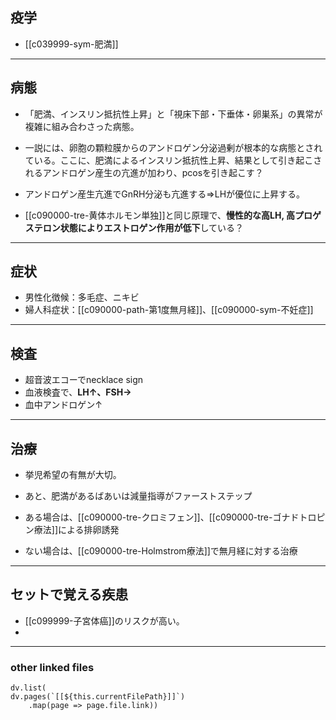 ## 疫学
- [[c039999-sym-肥満]]
---
## 病態
- 「肥満、インスリン抵抗性上昇」と「視床下部・下垂体・卵巣系」の異常が複雑に組み合わさった病態。

- 一説には、卵胞の顆粒膜からのアンドロゲン分泌過剰が根本的な病態とされている。ここに、肥満によるインスリン抵抗性上昇、結果として引き起こされるアンドロゲン産生の亢進が加わり、pcosを引き起こす？

- アンドロゲン産生亢進でGnRH分泌も亢進する⇒LHが優位に上昇する。
- [[c090000-tre-黄体ホルモン単独]]と同じ原理で、**慢性的な高LH, 高プロゲステロン状態によりエストロゲン作用が低下**している？

---
## 症状
- 男性化徴候：多毛症、ニキビ
- 婦人科症状：[[c090000-path-第1度無月経]]、[[c090000-sym-不妊症]]

---
## 検査
- 超音波エコーでnecklace sign
- 血液検査で、**LH↑、FSH→**
- 血中アンドロゲン↑

---
## 治療
- 挙児希望の有無が大切。
- あと、肥満があるばあいは減量指導がファーストステップ

- ある場合は、[[c090000-tre-クロミフェン]]、[[c090000-tre-ゴナドトロピン療法]]による排卵誘発
- ない場合は、[[c090000-tre-Holmstrom療法]]で無月経に対する治療
---
## セットで覚える疾患
- [[c099999-子宮体癌]]のリスクが高い。
- 
---
### other linked files
```dataviewjs
dv.list(
dv.pages(`[[${this.currentFilePath}]]`)
	.map(page => page.file.link))
```
